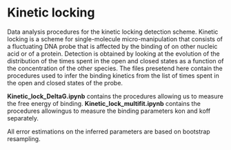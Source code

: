 # Kinetic locking

Data analysis procedures for the kinetic locking detection scheme.
Kinetic locking is a scheme for single-molecule micro-manipulation that consists of a fluctuating DNA probe that is affected by the binding of on other nucleic acid or of a protein. 
Detection is obtained by looking at the evolution of the distribution of the times spent in the open and closed states as a function of the concentration of the other species.
The files presetend here contain the procedures used to infer the binding kinetics from the list of times spent in the open and closed states of the probe.

**Kinetic_lock_DeltaG.ipynb** contains the procedures allowing us to measure the free energy of binding.
**Kinetic_lock_multifit.ipynb** contains the procedures allowingus  to measure the binding parameters kon and koff separately.

All error estimations on the inferred parameters are based on bootstrap resampling.


